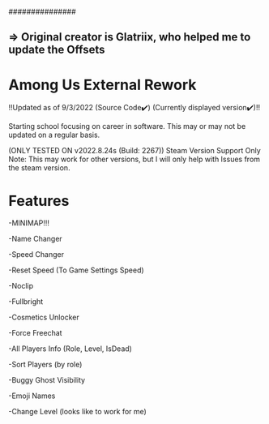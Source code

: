 ###############
## => Original creator is Glatriix, who helped me to update the Offsets

# Among Us External Rework
!!Updated as of 9/3/2022 (Source Code✔️) (Currently displayed version✔️)!!

Starting school focusing on career in software.
This may or may not be updated on a regular basis.

(ONLY TESTED ON v2022.8.24s (Build: 2267))
Steam Version Support Only Note: This may work for other versions, but I will only help with
Issues from the steam version.


# Features

-MINIMAP!!!

-Name Changer

-Speed Changer  

-Reset Speed (To Game Settings Speed)

-Noclip

-Fullbright  

-Cosmetics Unlocker 

-Force Freechat

-All Players Info (Role, Level, IsDead)

-Sort Players (by role)

-Buggy Ghost Visibility

-Emoji Names

-Change Level (looks like to work for me)


